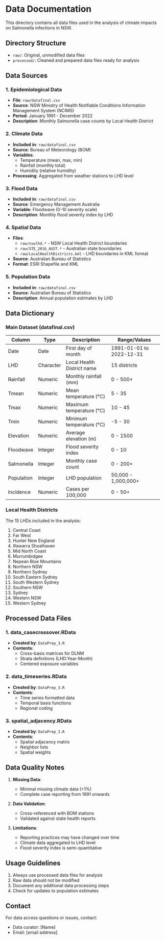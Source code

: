 # Data Documentation

This directory contains all data files used in the analysis of climate impacts on Salmonella infections in NSW.

## Directory Structure

- `raw/`: Original, unmodified data files
- `processed/`: Cleaned and prepared data files ready for analysis

## Data Sources

### 1. Epidemiological Data
- **File**: `raw/datafinal.csv`
- **Source**: NSW Ministry of Health Notifiable Conditions Information Management System (NCIMS)
- **Period**: January 1991 - December 2022
- **Description**: Monthly Salmonella case counts by Local Health District

### 2. Climate Data
- **Included in**: `raw/datafinal.csv`
- **Source**: Bureau of Meteorology (BOM)
- **Variables**:
  - Temperature (mean, max, min)
  - Rainfall (monthly total)
  - Humidity (relative humidity)
- **Processing**: Aggregated from weather stations to LHD level

### 3. Flood Data
- **Included in**: `raw/datafinal.csv`
- **Source**: Emergency Management Australia
- **Variable**: Floodwave (0-10 severity scale)
- **Description**: Monthly flood severity index by LHD

### 4. Spatial Data
- **Files**: 
  - `raw/nswlhd.*` - NSW Local Health District boundaries
  - `raw/STE_2016_AUST.*` - Australian state boundaries
  - `raw/LocalHealthDistricts.kml` - LHD boundaries in KML format
- **Source**: Australian Bureau of Statistics
- **Format**: ESRI Shapefile and KML

### 5. Population Data
- **Included in**: `raw/datafinal.csv`
- **Source**: Australian Bureau of Statistics
- **Description**: Annual population estimates by LHD

## Data Dictionary

### Main Dataset (datafinal.csv)

| Column | Type | Description | Range/Values |
|--------|------|-------------|--------------|
| Date | Date | First day of month | 1991-01-01 to 2022-12-31 |
| LHD | Character | Local Health District name | 15 districts |
| Rainfall | Numeric | Monthly rainfall (mm) | 0 - 500+ |
| Tmean | Numeric | Mean temperature (°C) | 5 - 35 |
| Tmax | Numeric | Maximum temperature (°C) | 10 - 45 |
| Tmin | Numeric | Minimum temperature (°C) | -5 - 30 |
| Elevation | Numeric | Average elevation (m) | 0 - 1500 |
| Floodwave | Integer | Flood severity index | 0 - 10 |
| Salmonella | Integer | Monthly case count | 0 - 200+ |
| Population | Integer | LHD population | 50,000 - 1,000,000+ |
| Incidence | Numeric | Cases per 100,000 | 0 - 50+ |

### Local Health Districts

The 15 LHDs included in the analysis:
1. Central Coast
2. Far West
3. Hunter New England
4. Illawarra Shoalhaven
5. Mid North Coast
6. Murrumbidgee
7. Nepean Blue Mountains
8. Northern NSW
9. Northern Sydney
10. South Eastern Sydney
11. South Western Sydney
12. Southern NSW
13. Sydney
14. Western NSW
15. Western Sydney

## Processed Data Files

### 1. data_casecrossover.RData
- **Created by**: `DataPrep_3.R`
- **Contents**:
  - Cross-basis matrices for DLNM
  - Strata definitions (LHD:Year-Month)
  - Centered exposure variables

### 2. data_timeseries.RData
- **Created by**: `DataPrep_3.R`
- **Contents**:
  - Time series formatted data
  - Temporal basis functions
  - Regional coding

### 3. spatial_adjacency.RData
- **Created by**: `DataPrep_3.R`
- **Contents**:
  - Spatial adjacency matrix
  - Neighbor lists
  - Spatial weights

## Data Quality Notes

1. **Missing Data**: 
   - Minimal missing climate data (<1%)
   - Complete case reporting from 1991 onwards

2. **Data Validation**:
   - Cross-referenced with BOM stations
   - Validated against state health reports

3. **Limitations**:
   - Reporting practices may have changed over time
   - Climate data aggregated to LHD level
   - Flood severity index is semi-quantitative

## Usage Guidelines

1. Always use processed data files for analysis
2. Raw data should not be modified
3. Document any additional data processing steps
4. Check for updates to population estimates

## Contact

For data access questions or issues, contact:
- Data curator: [Name]
- Email: [email address]
